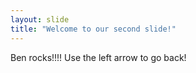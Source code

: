 ```yaml
---
layout: slide
title: "Welcome to our second slide!"
---
```

Ben rocks!!!!
Use the left arrow to go back!
